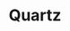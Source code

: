 ---
templateKey: blog-post
featuredpost: false
featuredimage: /assets/Quartz.png
title: Quartz
description: Mineral~Forage
testfield: 160
---